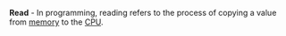 **Read** - In programming, reading refers to the process of copying a value from [memory](docs/Resources/Glossary/Memory.md) to the [CPU](docs/Resources/Glossary/CPU.md).